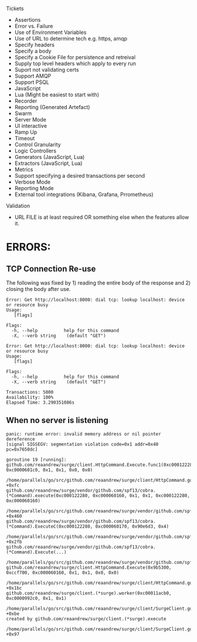 Tickets

- Assertions
- Error vs. Failure
- Use of Environment Variables
- Use of URL to determine tech e.g. https, amqp
- Specify headers
- Specify a body
- Specify a Cookie File for persistence and retreival
- Supply top level headers which apply to every run
- Suport not validating certs
- Support AMQP
- Support PSQL
- JavaScript
- Lua (Might be easiest to start with)
- Recorder
- Reporting (Generated Artefact)
- Swarm
- Server Mode
- UI interactive
- Ramp Up
- Timeout
- Control Granularity
- Logic Controllers
- Generators (JavaScript, Lua)
- Extractors (JavaScript, Lua)
- Metrics
- Support specifying a desired transactions per second
- Verbose Mode
- Reporting Mode
- External tool integrations (Kibana, Grafana, Prrometheus)

Validation
 - URL FILE is at least required OR something else when the features allow it.

# ERRORS:

## TCP Connection Re-use

The following was fixed by 1) reading the entire body of the response and 2) closing the body after use.
```shell
Error: Get http://localhost:8000: dial tcp: lookup localhost: device or resource busy                                                                                             
Usage:                                                                                                                                                                            
   [flags]

Flags:
  -h, --help          help for this command
  -X, --verb string    (default "GET")

Error: Get http://localhost:8000: dial tcp: lookup localhost: device or resource busy                                                                                             
Usage:                                                                                                                                                                            
   [flags]

Flags:
  -h, --help          help for this command
  -X, --verb string    (default "GET")

Transactions: 5000
Availability: 100%
Elapsed Time: 3.290351086s
```

## When no server is listening

```
panic: runtime error: invalid memory address or nil pointer dereference
[signal SIGSEGV: segmentation violation code=0x1 addr=0x40 pc=0x7650dc]

goroutine 19 [running]:
github.com/reaandrew/surge/client.HttpCommand.Execute.func1(0xc000122280, 0xc0000601c0, 0x1, 0x1, 0x0, 0x0)
        /home/parallels/go/src/github.com/reaandrew/surge/client/HttpCommand.go:29 +0xfc
github.com/reaandrew/surge/vendor/github.com/spf13/cobra.(*Command).execute(0xc000122280, 0xc000060160, 0x1, 0x1, 0xc000122280, 0xc000060160)
        /home/parallels/go/src/github.com/reaandrew/surge/vendor/github.com/spf13/cobra/command.go:826 +0x460
github.com/reaandrew/surge/vendor/github.com/spf13/cobra.(*Command).ExecuteC(0xc000122280, 0xc000060170, 0x90e6d3, 0x4)
        /home/parallels/go/src/github.com/reaandrew/surge/vendor/github.com/spf13/cobra/command.go:914 +0x2fb
github.com/reaandrew/surge/vendor/github.com/spf13/cobra.(*Command).Execute(...)
        /home/parallels/go/src/github.com/reaandrew/surge/vendor/github.com/spf13/cobra/command.go:864
github.com/reaandrew/surge/client.HttpCommand.Execute(0x9b5300, 0xccf700, 0xc000060160, 0x1, 0x1, 0x0, 0x0)
        /home/parallels/go/src/github.com/reaandrew/surge/client/HttpCommand.go:42 +0x1bc
github.com/reaandrew/surge/client.(*surge).worker(0xc00011acb0, 0xc0000992c0, 0x1, 0x1)
        /home/parallels/go/src/github.com/reaandrew/surge/client/SurgeClient.go:36 +0xbe
created by github.com/reaandrew/surge/client.(*surge).execute
        /home/parallels/go/src/github.com/reaandrew/surge/client/SurgeClient.go:54 +0x97
```

